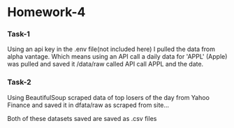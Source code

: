# Homework-4

### Task-1
Using an api key in the .env file(not included here)  I pulled the data from alpha vantage. Which means using an API call a daily data for 'APPL' (Apple) was pulled and saved it /data/raw called API call APPL and the date.

### Task-2
Using BeautifulSoup scraped data of  top losers of the day from Yahoo Finance and saved it in dfata/raw as scraped from site...

Both of these datasets saved are saved as .csv files
